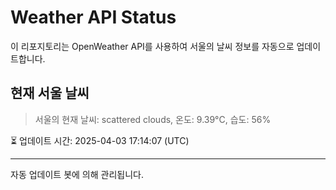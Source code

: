 
# Weather API Status

이 리포지토리는 OpenWeather API를 사용하여 서울의 날씨 정보를 자동으로 업데이트합니다.

## 현재 서울 날씨
> 서울의 현재 날씨: scattered clouds, 온도: 9.39°C, 습도: 56%

⏳ 업데이트 시간: 2025-04-03 17:14:07 (UTC)

---
자동 업데이트 봇에 의해 관리됩니다.
